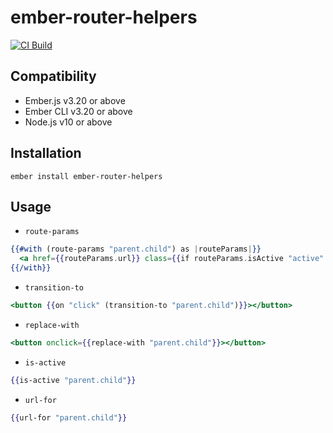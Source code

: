 # ember-router-helpers

[![CI Build](https://github.com/rwjblue/ember-router-helpers/workflows/CI/badge.svg)](https://github.com/rwjblue/ember-router-helpers/actions?query=workflow%3A%22CI%22)

Compatibility
------------------------------------------------------------------------------

* Ember.js v3.20 or above
* Ember CLI v3.20 or above
* Node.js v10 or above


Installation
------------------------------------------------------------------------------

```
ember install ember-router-helpers
```

Usage
------------------------------------------------------------------------------

* `route-params`

```hbs
{{#with (route-params "parent.child") as |routeParams|}}
  <a href={{routeParams.url}} class={{if routeParams.isActive "active" "inactive"}}>Blah</a>
{{/with}}
```

* `transition-to`

```hbs
<button {{on "click" (transition-to "parent.child")}}></button>
```

* `replace-with`

```hbs
<button onclick={{replace-with "parent.child"}}></button>
```

* `is-active`

```hbs
{{is-active "parent.child"}}
```

* `url-for`
```hbs
{{url-for "parent.child"}}
```
